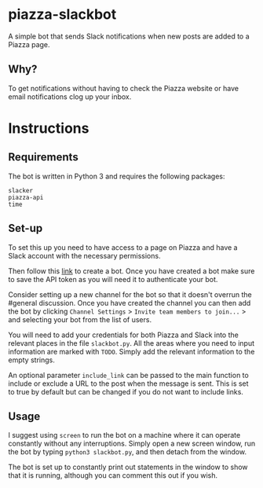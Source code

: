 # piazza-slackbot
A simple bot that sends Slack notifications when new posts are added to a Piazza page.

## Why?
To get notifications without having to check the Piazza website or have email notifications clog up your inbox.

# Instructions

## Requirements
The bot is written in Python 3 and requires the following packages:
```
slacker
piazza-api
time
```

## Set-up
To set this up you need to have access to a page on Piazza and have a Slack account with the necessary permissions.

Then follow this [link](https://my.slack.com/services/new/bot) to create a bot. Once you have created a bot make sure to save the API token as you will need it to authenticate your bot.

Consider setting up a new channel for the bot so that it doesn't overrun the #general discussion. Once you have created the channel you can then add the bot by clicking `Channel Settings` > `Invite team members to join...` > and selecting your bot from the list of users.

You will need to add your credentials for both Piazza and Slack into the relevant places in the file `slackbot.py`. All the areas where you need to input information are marked with `TODO`. Simply add the relevant information to the empty strings.

An optional parameter `include_link` can be passed to the main function to include or exclude a URL to the post when the message is sent. This is set to true by default but can be changed if you do not want to include links.

## Usage
I suggest using `screen` to run the bot on a machine where it can operate constantly without any interruptions. Simply open a new screen window, run the bot by typing `python3 slackbot.py`, and then detach from the window.

The bot is set up to constantly print out statements in the window to show that it is running, although you can comment this out if you wish.
